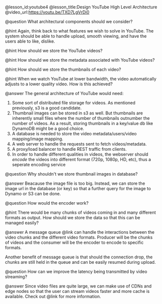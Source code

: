 @lesson_id:youtube4
@lesson_title:Design YouTube High Level Architecture
@video_url:https://youtu.be/TXD7LgVrDi0

@question
What architectural components should we consider?

@hint
Again, think back to what features we wish to solve in YouTube. The system should be able to handle upload, smooth viewing, and have the users able to like, dislike.

@hint
How should we store the YouTube videos?

@hint
How should we store the metadata associated with YouTube videos?

@hint
How should we store the thumbnails of each video?

@hint
When we watch YouTube at lower bandwidth, the video automatically adjusts to a lower quality video. How is this achieved?

@answer
The general architecture of YouTube would need:

1. Some sort of distributed file storage for videos. As mentioned previously, s3 is a good candidate. 
2. Thumbnail images can be stored in s3 as well. But thumbnails are inherently small files where the number of thumbnails outnumber the number of videos. As a result, storing thumbnails in a key/value db like DynamoDB might be a good choice.
3. A database is needed to store the video metadata/users/video mapping/image mapping. 
4. A web server to handle the requests sent to fetch videos/metadata. 
5. A proxy/load balancer to handle REST traffic from clients.
6. In order to handle different qualities in videos, the webserver should _encode_ the videos into different format (720p, 1080p, HD, etc), thus a seperate encoding service

@question
Why shouldn't we store thumbnail images in database?

@answer
Beacause the image file is too big. Instead, we can store the image url in the database (or key) so that a further query for the image to Dynamo or S3 can be done.

@question
How would the encoder work?

@hint
There would be many chunks of videos coming in and many different formats as output. How should we store the data so that this can be managed easily?

@answer
A message queue @link[](mq1) can handle the interactions between the video chunks and the different video formats. Producer will be the chunks of videos and the consumer will be the encoder to encode to specific formats.

Another benefit of message queue is that should the connection drop, the chunks are still held in the queue and can be easily resumed during upload.

@question
How can we improve the latency being transmitted by video streaming?

@answer
Since video files are quite large, we can make use of CDNs and edge nodes so that the user can stream videos faster and more cache is available. Check out @link[](cdn1) for more information.
